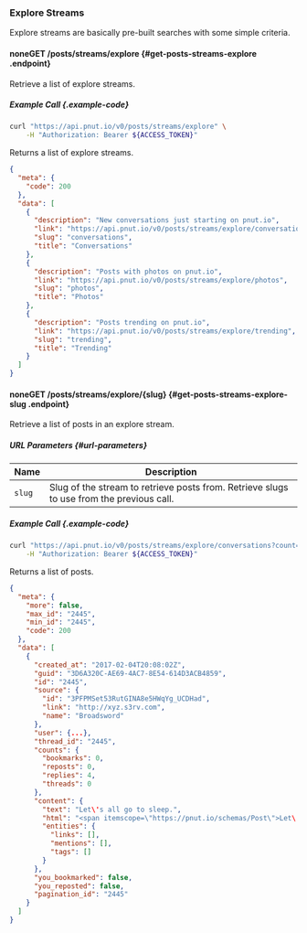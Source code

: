### Explore Streams

Explore streams are basically pre-built searches with some simple criteria.


#### <span class="endpoint-meta"><i class="fa fa-unlock" aria-hidden="true"></i> none</span><span class="method method-get">GET</span> /posts/streams/explore [<i class="fa fa-paragraph" aria-hidden="true"></i>](#get-posts-streams-explore) {#get-posts-streams-explore .endpoint}

Retrieve a list of explore streams.

##### Example Call {.example-code}

```bash
curl "https://api.pnut.io/v0/posts/streams/explore" \
    -H "Authorization: Bearer ${ACCESS_TOKEN}"
```

Returns a list of explore streams.

```json
{
  "meta": {
    "code": 200
  },
  "data": [
    {
      "description": "New conversations just starting on pnut.io",
      "link": "https://api.pnut.io/v0/posts/streams/explore/conversations",
      "slug": "conversations",
      "title": "Conversations"
    },
    {
      "description": "Posts with photos on pnut.io",
      "link": "https://api.pnut.io/v0/posts/streams/explore/photos",
      "slug": "photos",
      "title": "Photos"
    },
    {
      "description": "Posts trending on pnut.io",
      "link": "https://api.pnut.io/v0/posts/streams/explore/trending",
      "slug": "trending",
      "title": "Trending"
    }
  ]
}
```


#### <span class="endpoint-meta"><i class="fa fa-unlock" aria-hidden="true"></i> none</span><span class="method method-get">GET</span> /posts/streams/explore/<span class="call-param">{slug}</span> [<i class="fa fa-paragraph" aria-hidden="true"></i>](#get-posts-streams-explore-slug) {#get-posts-streams-explore-slug .endpoint}

Retrieve a list of posts in an explore stream.

##### URL Parameters [<i class="fa fa-paragraph" aria-hidden="true"></i>](#url-parameters) {#url-parameters}

Name|Description
-|-
`slug`|Slug of the stream to retrieve posts from. Retrieve slugs to use from the previous call.

##### Example Call {.example-code}

```bash
curl "https://api.pnut.io/v0/posts/streams/explore/conversations?count=1" \
    -H "Authorization: Bearer ${ACCESS_TOKEN}"
```

Returns a list of posts.

```json
{
  "meta": {
    "more": false,
    "max_id": "2445",
    "min_id": "2445",
    "code": 200
  },
  "data": [
    {
      "created_at": "2017-02-04T20:08:02Z",
      "guid": "3D6A320C-AE69-4AC7-8E54-614D3ACB4859",
      "id": "2445",
      "source": {
        "id": "3PFPMSet53RutGINA8e5HWqYg_UCDHad",
        "link": "http://xyz.s3rv.com",
        "name": "Broadsword"
      },
      "user": {...},
      "thread_id": "2445",
      "counts": {
        "bookmarks": 0,
        "reposts": 0,
        "replies": 4,
        "threads": 0
      },
      "content": {
        "text": "Let\'s all go to sleep.",
        "html": "<span itemscope=\"https://pnut.io/schemas/Post\">Let\'s all go to sleep.</span>",
        "entities": {
          "links": [],
          "mentions": [],
          "tags": []
        }
      },
      "you_bookmarked": false,
      "you_reposted": false,
      "pagination_id": "2445"
    }
  ]
}
```